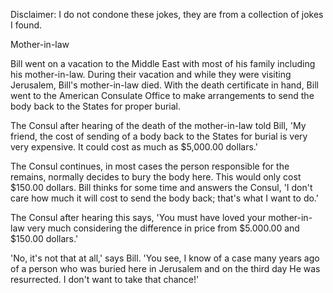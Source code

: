Disclaimer: I do not condone these jokes, they are from a collection of jokes I found.

Mother-in-law

Bill went on a vacation to the Middle East with most of his family including his mother-in-law. During their vacation and while they were visiting Jerusalem, Bill's mother-in-law died. With the death certificate in hand, Bill went to the American Consulate Office to make arrangements to send the body back to the States for proper burial.

The Consul after hearing of the death of the mother-in-law told Bill, 'My friend, the cost of sending of a body back to the States for burial is very very expensive. It could cost as much as $5,000.00 dollars.'

The Consul continues, in most cases the person responsible for the remains, normally decides to bury the body here. This would only cost $150.00 dollars. Bill thinks for some time and answers the Consul, 'I don't care how much it will cost to send the body back; that's what I want to do.'

The Consul after hearing this says, 'You must have loved your mother-in-law very much considering the difference in price from $5.000.00 and $150.00 dollars.'

'No, it's not that at all,' says Bill. 'You see, I know of a case many years ago of a person who was buried here in Jerusalem and on the third day He was resurrected. I don't want to take that chance!'

